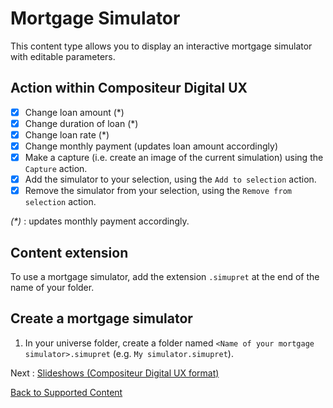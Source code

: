 # Mortgage Simulator

This content type allows you to display an interactive mortgage simulator with editable parameters.

## Action within Compositeur Digital UX

- [X] Change loan amount (\*)
- [X] Change duration of loan (\*)
- [X] Change loan rate (\*)
- [X] Change monthly payment (updates loan amount accordingly)
- [X] Make a capture (i.e. create an image of the current simulation) using the `Capture` action.
- [X] Add the simulator to your selection, using the `Add to selection` action.
- [X] Remove the simulator from your selection, using the `Remove from selection` action.

*(\*)* : updates monthly payment accordingly.

## Content extension

To use a mortgage simulator, add the extension `.simupret` at the end of the name of your folder.

## Create a mortgage simulator

1. In your universe folder, create a folder named `<Name of your mortgage simulator>.simupret` (e.g. `My simulator.simupret`).

Next : [Slideshows (Compositeur Digital UX format)](slideshows.md)

[Back to Supported Content](index.md)
